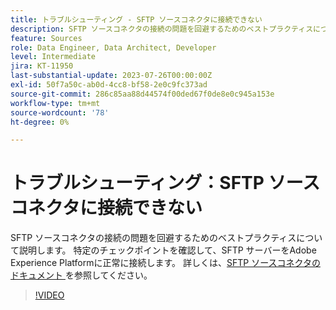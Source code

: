 ```yaml
---
title: トラブルシューティング - SFTP ソースコネクタに接続できない
description: SFTP ソースコネクタの接続の問題を回避するためのベストプラクティスについて説明します。 特定のチェックポイントを確認して、SFTP サーバーをAdobe Experience Platformに正常に接続します。
feature: Sources
role: Data Engineer, Data Architect, Developer
level: Intermediate
jira: KT-11950
last-substantial-update: 2023-07-26T00:00:00Z
exl-id: 50f7a50c-ab0d-4cc8-bf58-2e0c9fc373ad
source-git-commit: 286c85aa88d44574f00ded67f0de8e0c945a153e
workflow-type: tm+mt
source-wordcount: '78'
ht-degree: 0%

---
```


# トラブルシューティング：SFTP ソースコネクタに接続できない

SFTP ソースコネクタの接続の問題を回避するためのベストプラクティスについて説明します。 特定のチェックポイントを確認して、SFTP サーバーをAdobe Experience Platformに正常に接続します。 詳しくは、[SFTP ソースコネクタのドキュメント ](https://experienceleague.adobe.com/docs/experience-platform/sources/connectors/cloud-storage/sftp.html) を参照してください。

>[!VIDEO](https://video.tv.adobe.com/v/3416134?learn=on&enablevpops)
